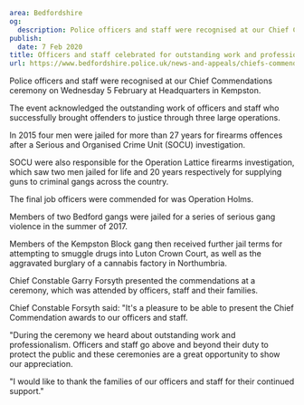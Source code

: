 ```yaml
area: Bedfordshire
og:
  description: Police officers and staff were recognised at our Chief Commendations ceremony on Wednesday 5 February at Headquarters in Kempston.
publish:
  date: 7 Feb 2020
title: Officers and staff celebrated for outstanding work and professionalism
url: https://www.bedfordshire.police.uk/news-and-appeals/chiefs-commendation-awards-feb20
```

Police officers and staff were recognised at our Chief Commendations ceremony on Wednesday 5 February at Headquarters in Kempston.

The event acknowledged the outstanding work of officers and staff who successfully brought offenders to justice through three large operations.

In 2015 four men were jailed for more than 27 years for firearms offences after a Serious and Organised Crime Unit (SOCU) investigation.

SOCU were also responsible for the Operation Lattice firearms investigation, which saw two men jailed for life and 20 years respectively for supplying guns to criminal gangs across the country.

The final job officers were commended for was Operation Holms.

Members of two Bedford gangs were jailed for a series of serious gang violence in the summer of 2017.

Members of the Kempston Block gang then received further jail terms for attempting to smuggle drugs into Luton Crown Court, as well as the aggravated burglary of a cannabis factory in Northumbria.

Chief Constable Garry Forsyth presented the commendations at a ceremony, which was attended by officers, staff and their families.

Chief Constable Forsyth said: "It's a pleasure to be able to present the Chief Commendation awards to our officers and staff.

"During the ceremony we heard about outstanding work and professionalism. Officers and staff go above and beyond their duty to protect the public and these ceremonies are a great opportunity to show our appreciation.

"I would like to thank the families of our officers and staff for their continued support."
